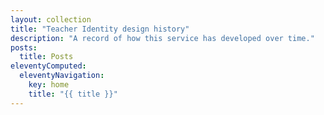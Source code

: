 ```yaml
---
layout: collection
title: "Teacher Identity design history"
description: "A record of how this service has developed over time."
posts:
  title: Posts
eleventyComputed:
  eleventyNavigation:
    key: home
    title: "{{ title }}"
---
```

